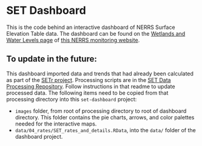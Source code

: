 # SET Dashboard  

This is the code behind an interactive dashboard of NERRS Surface Elevation Table data. The dashboard can be found on the [Wetlands and Water Levels page](https://sites.google.com/nerra.org/nerrs-state-of-the-estuary/wetlands-and-water-levels?authuser=0) of [this NERRS monitoring website](https://sites.google.com/nerra.org/nerrs-state-of-the-estuary/home).  


## To update in the future:  

This dashboard imported data and trends that had already been calculated as part of the [SETr project](https://nerrssciencecollaborative.org/project/Cressman18). Processing scripts are in the [SET Data Processing Repository](https://github.com/nerrscdmo/set-data-processing). Follow instructions in that readme to update processed data. The following items need to be copied from that processing directory into this `set-dashboard` project:  

-  `images` folder, from root of processing directory to root of dashboard directory. This folder contains the pie charts, arrows, and color palettes needed for the interactive maps.  
-  `data/04_rates/SET_rates_and_details.RData`, into the `data/` folder of the dashboard project.   


